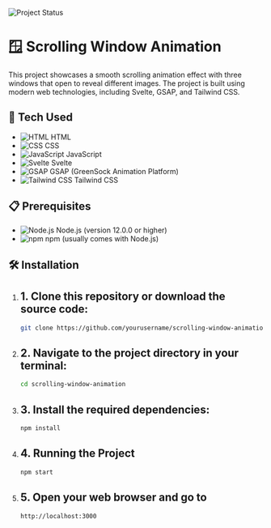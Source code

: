 ![Project Status](https://img.shields.io/badge/Status-In%20Progress-yellow)

# 🪟 Scrolling Window Animation

This project showcases a smooth scrolling animation effect with three windows that open to reveal different images. The project is built using modern web technologies, including Svelte, GSAP, and Tailwind CSS.

## 🚀 Tech Used

- ![HTML](https://img.shields.io/badge/-HTML-E34F26?style=flat-square&logo=html5&logoColor=white) HTML
- ![CSS](https://img.shields.io/badge/-CSS-1572B6?style=flat-square&logo=css3&logoColor=white) CSS
- ![JavaScript](https://img.shields.io/badge/-JavaScript-F7DF1E?style=flat-square&logo=javascript&logoColor=black) JavaScript
- ![Svelte](https://img.shields.io/badge/-Svelte-FF3E00?style=flat-square&logo=svelte&logoColor=white) Svelte
- ![GSAP](https://img.shields.io/badge/-GSAP-88CE02?style=flat-square&logo=greensock&logoColor=white) GSAP (GreenSock Animation Platform)
- ![Tailwind CSS](https://img.shields.io/badge/-Tailwind%20CSS-38B2AC?style=flat-square&logo=tailwind-css&logoColor=white) Tailwind CSS

## 📋 Prerequisites

- ![Node.js](https://img.shields.io/badge/-Node.js-339933?style=flat-square&logo=node.js&logoColor=white) Node.js (version 12.0.0 or higher)
- ![npm](https://img.shields.io/badge/-npm-CB3837?style=flat-square&logo=npm&logoColor=white) npm (usually comes with Node.js)

## 🛠️ Installation

1. ## 1. **Clone this repository** or download the source code:

   ```bash
   git clone https://github.com/yourusername/scrolling-window-animation.git
2. ## 2. **Navigate to the project** directory in your terminal:
    ```bash
    cd scrolling-window-animation
3. ## 3. Install the required dependencies:
    ```bash 
    npm install
4. ## 4. Running the Project
    ```bash
    npm start
5. ## 5. Open your web browser and go to 
    ```bash
    http://localhost:3000